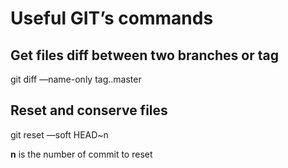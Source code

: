 # Useful GIT’s commands

## Get files diff between two branches or tag
git diff —name-only tag..master

## Reset and conserve files
git reset —soft HEAD~n

**n** is the number of commit to reset